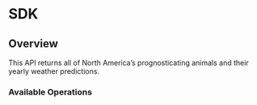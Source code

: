 # SDK

## Overview

This API returns all of North America’s prognosticating animals and their yearly weather predictions.

### Available Operations

